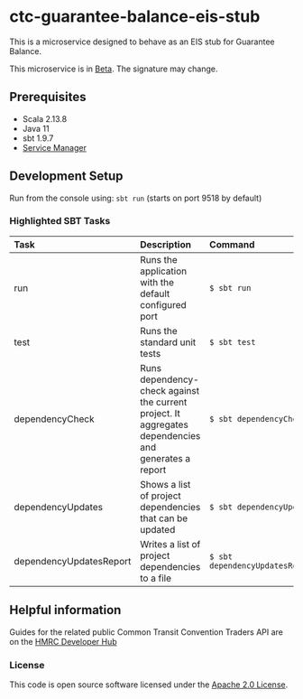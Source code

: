 
# ctc-guarantee-balance-eis-stub

This is a microservice designed to behave as an EIS stub for Guarantee Balance.

This microservice is in [Beta](https://www.gov.uk/help/beta). The signature may change.

## Prerequisites

- Scala 2.13.8
- Java 11
- sbt  1.9.7
- [Service Manager](https://github.com/hmrc/service-manager)

## Development Setup

Run from the console using: `sbt run` (starts on port 9518 by default)

### Highlighted SBT Tasks
Task | Description | Command
:-------|:------------|:-----
run | Runs the application with the default configured port | ```$ sbt run```
test | Runs the standard unit tests | ```$ sbt test```
dependencyCheck | Runs dependency-check against the current project. It aggregates dependencies and generates a report | ```$ sbt dependencyCheck```
dependencyUpdates |  Shows a list of project dependencies that can be updated | ```$ sbt dependencyUpdates```
dependencyUpdatesReport | Writes a list of project dependencies to a file | ```$ sbt dependencyUpdatesReport```

## Helpful information

Guides for the related public Common Transit Convention Traders API are on the [HMRC Developer Hub](https://developer.service.hmrc.gov.uk/api-documentation/docs/using-the-hub)


### License

This code is open source software licensed under the [Apache 2.0 License]("http://www.apache.org/licenses/LICENSE-2.0.html").